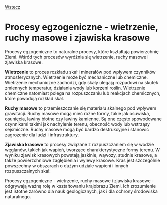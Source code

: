 [Wstecz](../geografia.md)

# Procesy egzogeniczne - wietrzenie, ruchy masowe i zjawiska krasowe

Procesy egzogeniczne to naturalne procesy, które kształtują powierzchnię Ziemi. Wśród tych procesów wyróżnia się wietrzenie, ruchy masowe i zjawiska krasowe.

**Wietrzenie** to proces rozkładu skał i minerałów pod wpływem czynników atmosferycznych. Wietrzenie może być mechaniczne lub chemiczne. Wietrzenie mechaniczne zachodzi, gdy skały ulegają rozpadowi na skutek zmiennych temperatur, działania wody lub korzeni roślin. Wietrzenie chemiczne natomiast polega na rozpuszczaniu lub reakcjach chemicznych, które powodują rozkład skał.

**Ruchy masowe** to przemieszczanie się materiału skalnego pod wpływem grawitacji. Ruchy masowe mogą mieć różne formy, takie jak osuwiska, osunięcia, lawiny błotne czy lawiny kamienne. Są one często spowodowane czynnikami takimi jak nachylenie terenu, obecność wody lub wstrząsy sejsmiczne. Ruchy masowe mogą być bardzo destrukcyjne i stanowić zagrożenie dla ludzi i infrastruktury.

**Zjawiska krasowe** to procesy związane z rozpuszczaniem się w wodzie węglanów, takich jak wapień, tworzące charakterystyczne formy terenu. W wyniku zjawisk krasowych powstają jaskinie, wąwozy, studnie krasowe, a także powierzchniowe zagłębienia i wylewy krasowe. Kras jest szczególnie powszechny w obszarach o dużym udziale wapieni i innych rozpuszczalnych skał.

Procesy egzogeniczne - wietrzenie, ruchy masowe i zjawiska krasowe - odgrywają ważną rolę w kształtowaniu krajobrazu Ziemi. Ich zrozumienie jest istotne zarówno dla nauk geologicznych, jak i dla ochrony środowiska naturalnego.
